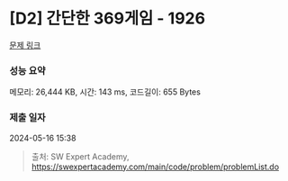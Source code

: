 # [D2] 간단한 369게임 - 1926 

[문제 링크](https://swexpertacademy.com/main/code/problem/problemDetail.do?contestProbId=AV5PTeo6AHUDFAUq) 

### 성능 요약

메모리: 26,444 KB, 시간: 143 ms, 코드길이: 655 Bytes

### 제출 일자

2024-05-16 15:38



> 출처: SW Expert Academy, https://swexpertacademy.com/main/code/problem/problemList.do
